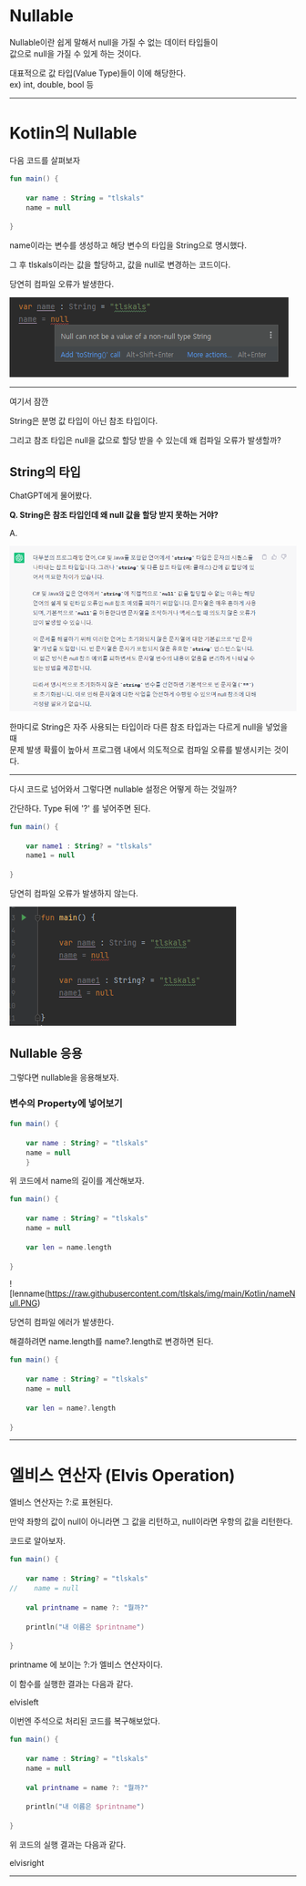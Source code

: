 
# Nullable

Nullable이란 쉽게 말해서 null을 가질 수 없는 데이터 타입들이</br>
값으로 null을 가질 수 있게 하는 것이다.

대표적으로 값 타입(Value Type)들이 이에 해당한다.</br>
ex) int, double, bool 등

-------------------

# Kotlin의 Nullable

다음 코드를 살펴보자

```kotlin
fun main() {  
  
    var name : String = "tlskals"  
    name = null  

}
```

name이라는 변수를 생성하고 해당 변수의 타입을 String으로 명시했다.

그 후 tlskals이라는 값을 할당하고, 값을 null로 변경하는 코드이다.

당연히 컴파일 오류가 발생한다.

![nameNull](https://raw.githubusercontent.com/tlskals/img/main/Kotlin/nameNull.PNG)

-----------------------

여기서 잠깐

String은 분명 값 타입이 아닌 참조 타입이다.

그리고 참조 타입은 null을 값으로 할당 받을 수 있는데 왜 컴파일 오류가 발생할까?

## String의 타입

ChatGPT에게 물어봤다.

<strong>Q.  String은 참조 타입인데 왜 null 값을 할당 받지 못하는 거야?</strong>

A. 

![ChatGPTString](https://raw.githubusercontent.com/tlskals/img/main/Kotlin/ChatGPTString.PNG)


한마디로 String은 자주 사용되는 타입이라 다른 참조 타입과는 다르게 null을 넣었을 때 </br>
문제 발생 확률이 높아서 프로그램 내에서 의도적으로 컴파일 오류를 발생시키는 것이다.

----------------------------

다시 코드로 넘어와서 그렇다면 nullable 설정은 어떻게 하는 것일까?

간단하다. Type 뒤에 '?' 를 넣어주면 된다.

```kotlin
fun main() {  
  
    var name1 : String? = "tlskals"  
    name1 = null  
  
}
```

당연히 컴파일 오류가 발생하지 않는다.

![name1Null](https://raw.githubusercontent.com/tlskals/img/main/Kotlin/name1Null.PNG)
## Nullable 응용

그렇다면 nullable을 응용해보자.

### 변수의 Property에 넣어보기

```kotlin
fun main() {  
  
    var name : String? = "tlskals"  
    name = null  
    }
```

위 코드에서 name의 길이를 계산해보자.

```kotlin
fun main() {  
  
    var name : String? = "tlskals"  
    name = null  
  
    var len = name.length  
  
}
```

![lenname(https://raw.githubusercontent.com/tlskals/img/main/Kotlin/nameNull.PNG)

당연히 컴파일 에러가 발생한다.

해결하려면 name.length를 name?.length로 변경하면 된다.

```kotlin
fun main() {  
  
    var name : String? = "tlskals"  
    name = null  
  
    var len = name?.length  
  
}
```

---------------------

# 엘비스 연산자 (Elvis Operation)

엘비스 연산자는 ?:로 표현된다.

만약 좌항의 값이 null이 아니라면 그 값을 리턴하고, null이라면 우항의 값을 리턴한다.

코드로 알아보자.

```kotlin
fun main() {  
  
    var name : String? = "tlskals"  
//    name = null  
  
    val printname = name ?: "뭘까?"  
  
    println("내 이름은 $printname")  
  
}
```

printname 에 보이는 ?:가 엘비스 연산자이다.

이 함수를 실행한 결과는 다음과 같다.

elvisleft

이번엔 주석으로 처리된 코드를 복구해보았다.

```kotlin
fun main() {  
  
    var name : String? = "tlskals"  
    name = null  
  
    val printname = name ?: "뭘까?"  
  
    println("내 이름은 $printname")  
  
}
```

위 코드의 실행 결과는 다음과 같다.

elvisright

----------------

